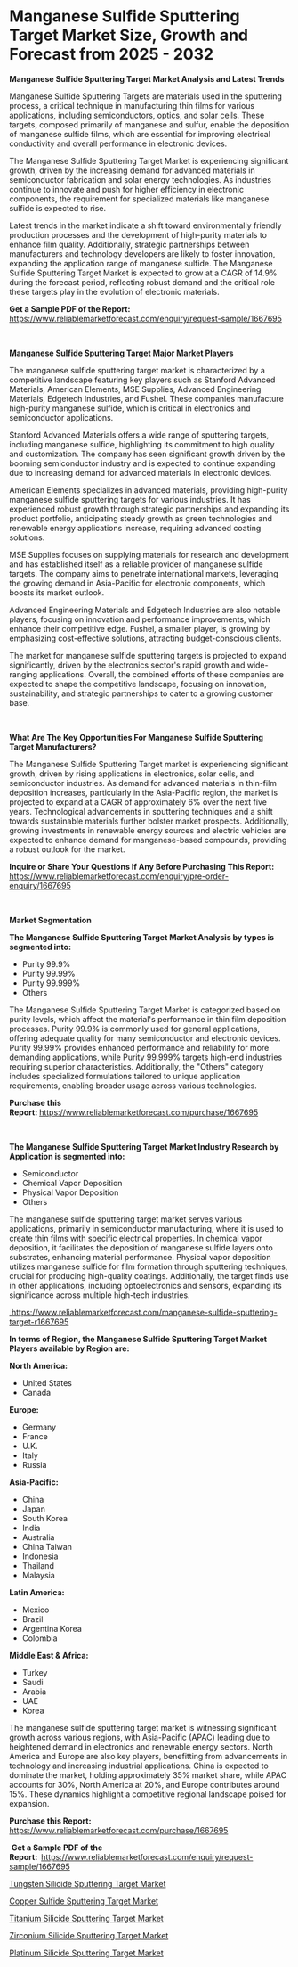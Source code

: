 <p><h1>Manganese Sulfide Sputtering Target Market Size, Growth and Forecast from 2025 - 2032</h1></p><p><strong>Manganese Sulfide Sputtering Target Market Analysis and Latest Trends</strong></p>
<p><p>Manganese Sulfide Sputtering Targets are materials used in the sputtering process, a critical technique in manufacturing thin films for various applications, including semiconductors, optics, and solar cells. These targets, composed primarily of manganese and sulfur, enable the deposition of manganese sulfide films, which are essential for improving electrical conductivity and overall performance in electronic devices.</p><p>The Manganese Sulfide Sputtering Target Market is experiencing significant growth, driven by the increasing demand for advanced materials in semiconductor fabrication and solar energy technologies. As industries continue to innovate and push for higher efficiency in electronic components, the requirement for specialized materials like manganese sulfide is expected to rise. </p><p>Latest trends in the market indicate a shift toward environmentally friendly production processes and the development of high-purity materials to enhance film quality. Additionally, strategic partnerships between manufacturers and technology developers are likely to foster innovation, expanding the application range of manganese sulfide. The Manganese Sulfide Sputtering Target Market is expected to grow at a CAGR of 14.9% during the forecast period, reflecting robust demand and the critical role these targets play in the evolution of electronic materials.</p></p>
<p><strong>Get a Sample PDF of the Report:&nbsp;</strong> <a href="https://www.reliablemarketforecast.com/enquiry/request-sample/1667695?utm_campaign=1890&utm_medium=2&utm_source=Github&utm_content=ia&utm_term=08032025&utm_id=manganese-sulfide-sputtering-target">https://www.reliablemarketforecast.com/enquiry/request-sample/1667695</a></p>
<p>&nbsp;</p>
<p><strong>Manganese Sulfide Sputtering Target Major Market Players</strong></p>
<p><p>The manganese sulfide sputtering target market is characterized by a competitive landscape featuring key players such as Stanford Advanced Materials, American Elements, MSE Supplies, Advanced Engineering Materials, Edgetech Industries, and Fushel. These companies manufacture high-purity manganese sulfide, which is critical in electronics and semiconductor applications.</p><p>Stanford Advanced Materials offers a wide range of sputtering targets, including manganese sulfide, highlighting its commitment to high quality and customization. The company has seen significant growth driven by the booming semiconductor industry and is expected to continue expanding due to increasing demand for advanced materials in electronic devices.</p><p>American Elements specializes in advanced materials, providing high-purity manganese sulfide sputtering targets for various industries. It has experienced robust growth through strategic partnerships and expanding its product portfolio, anticipating steady growth as green technologies and renewable energy applications increase, requiring advanced coating solutions.</p><p>MSE Supplies focuses on supplying materials for research and development and has established itself as a reliable provider of manganese sulfide targets. The company aims to penetrate international markets, leveraging the growing demand in Asia-Pacific for electronic components, which boosts its market outlook.</p><p>Advanced Engineering Materials and Edgetech Industries are also notable players, focusing on innovation and performance improvements, which enhance their competitive edge. Fushel, a smaller player, is growing by emphasizing cost-effective solutions, attracting budget-conscious clients.</p><p>The market for manganese sulfide sputtering targets is projected to expand significantly, driven by the electronics sector's rapid growth and wide-ranging applications. Overall, the combined efforts of these companies are expected to shape the competitive landscape, focusing on innovation, sustainability, and strategic partnerships to cater to a growing customer base.</p></p>
<p>&nbsp;</p>
<p><strong>What Are The Key Opportunities For Manganese Sulfide Sputtering Target Manufacturers?</strong></p>
<p><p>The Manganese Sulfide Sputtering Target market is experiencing significant growth, driven by rising applications in electronics, solar cells, and semiconductor industries. As demand for advanced materials in thin-film deposition increases, particularly in the Asia-Pacific region, the market is projected to expand at a CAGR of approximately 6% over the next five years. Technological advancements in sputtering techniques and a shift towards sustainable materials further bolster market prospects. Additionally, growing investments in renewable energy sources and electric vehicles are expected to enhance demand for manganese-based compounds, providing a robust outlook for the market.</p></p>
<p><strong>Inquire or Share Your Questions If Any Before Purchasing This Report:</strong> <a href="https://www.reliablemarketforecast.com/enquiry/pre-order-enquiry/1667695?utm_campaign=1890&utm_medium=2&utm_source=Github&utm_content=ia&utm_term=08032025&utm_id=manganese-sulfide-sputtering-target">https://www.reliablemarketforecast.com/enquiry/pre-order-enquiry/1667695</a></p>
<p>&nbsp;</p>
<p><strong>Market Segmentation</strong></p>
<p><strong>The Manganese Sulfide Sputtering Target Market Analysis by types is segmented into:</strong></p>
<p><ul><li>Purity 99.9%</li><li>Purity 99.99%</li><li>Purity 99.999%</li><li>Others</li></ul></p>
<p><p>The Manganese Sulfide Sputtering Target Market is categorized based on purity levels, which affect the material's performance in thin film deposition processes. Purity 99.9% is commonly used for general applications, offering adequate quality for many semiconductor and electronic devices. Purity 99.99% provides enhanced performance and reliability for more demanding applications, while Purity 99.999% targets high-end industries requiring superior characteristics. Additionally, the "Others" category includes specialized formulations tailored to unique application requirements, enabling broader usage across various technologies.</p></p>
<p><strong>Purchase this Report:&nbsp;</strong><a href="https://www.reliablemarketforecast.com/purchase/1667695?utm_campaign=1890&utm_medium=2&utm_source=Github&utm_content=ia&utm_term=08032025&utm_id=manganese-sulfide-sputtering-target">https://www.reliablemarketforecast.com/purchase/1667695</a></p>
<p>&nbsp;</p>
<p><strong>The Manganese Sulfide Sputtering Target Market Industry Research by Application is segmented into:</strong></p>
<p><ul><li>Semiconductor</li><li>Chemical Vapor Deposition</li><li>Physical Vapor Deposition</li><li>Others</li></ul></p>
<p><p>The manganese sulfide sputtering target market serves various applications, primarily in semiconductor manufacturing, where it is used to create thin films with specific electrical properties. In chemical vapor deposition, it facilitates the deposition of manganese sulfide layers onto substrates, enhancing material performance. Physical vapor deposition utilizes manganese sulfide for film formation through sputtering techniques, crucial for producing high-quality coatings. Additionally, the target finds use in other applications, including optoelectronics and sensors, expanding its significance across multiple high-tech industries.</p></p>
<p><a href="https://www.reliablemarketforecast.com/manganese-sulfide-sputtering-target-r1667695?utm_campaign=1890&utm_medium=2&utm_source=Github&utm_content=ia&utm_term=08032025&utm_id=manganese-sulfide-sputtering-target">&nbsp;https://www.reliablemarketforecast.com/manganese-sulfide-sputtering-target-r1667695</a></p>
<p><strong>In terms of Region, the Manganese Sulfide Sputtering Target Market Players available by Region are:</strong></p>
<p>
    <p> <strong> North America: </strong>
        <ul>
            <li>United States</li>
            <li>Canada</li>
        </ul>
        </p> 
    <p> <strong> Europe: </strong>
        <ul>
            <li>Germany</li>
            <li>France</li>
            <li>U.K.</li>
            <li>Italy</li>
            <li>Russia</li>
        </ul>
        </p> 
    <p> <strong> Asia-Pacific: </strong>
        <ul>
            <li>China</li>
            <li>Japan</li>
            <li>South Korea</li>
            <li>India</li>
            <li>Australia</li>
            <li>China Taiwan</li>
            <li>Indonesia</li>
            <li>Thailand</li>
            <li>Malaysia</li>
        </ul>
        </p> 
    <p> <strong> Latin America: </strong>
        <ul>
            <li>Mexico</li>
            <li>Brazil</li>
            <li>Argentina Korea</li>
            <li>Colombia</li>
        </ul>
        </p> 
    <p> <strong> Middle East & Africa: </strong>
        <ul>
            <li>Turkey</li>
            <li>Saudi</li>
            <li>Arabia</li>
            <li>UAE</li>
            <li>Korea</li>
        </ul>
    </p>
    </p>
<p><p>The manganese sulfide sputtering target market is witnessing significant growth across various regions, with Asia-Pacific (APAC) leading due to heightened demand in electronics and renewable energy sectors. North America and Europe are also key players, benefitting from advancements in technology and increasing industrial applications. China is expected to dominate the market, holding approximately 35% market share, while APAC accounts for 30%, North America at 20%, and Europe contributes around 15%. These dynamics highlight a competitive regional landscape poised for expansion.</p></p>
<p><strong>Purchase this Report: </strong><a href="https://www.reliablemarketforecast.com/purchase/1667695?utm_campaign=1890&utm_medium=2&utm_source=Github&utm_content=ia&utm_term=08032025&utm_id=manganese-sulfide-sputtering-target">https://www.reliablemarketforecast.com/purchase/1667695</a></p>
<p>&nbsp;<strong>Get a Sample PDF of the Report:&nbsp;&nbsp;</strong><a href="https://www.reliablemarketforecast.com/enquiry/request-sample/1667695?utm_campaign=1890&utm_medium=2&utm_source=Github&utm_content=ia&utm_term=08032025&utm_id=manganese-sulfide-sputtering-target">https://www.reliablemarketforecast.com/enquiry/request-sample/1667695</a></p>
<p><strong></strong></p>
<p><p><a href="https://github.com/hatlepigna2s/Market-Research-Report-List-1/blob/main/tungsten-silicide-sputtering-target-market.md?utm_campaign=1890&utm_medium=2&utm_source=Github&utm_content=ia&utm_term=08032025&utm_id=manganese-sulfide-sputtering-target">Tungsten Silicide Sputtering Target Market</a></p><p><a href="https://github.com/vestadjogile/Market-Research-Report-List-1/blob/main/copper-sulfide-sputtering-target-market.md?utm_campaign=1890&utm_medium=2&utm_source=Github&utm_content=ia&utm_term=08032025&utm_id=manganese-sulfide-sputtering-target">Copper Sulfide Sputtering Target Market</a></p><p><a href="https://github.com/stunzkocotpv/Market-Research-Report-List-1/blob/main/titanium-silicide-sputtering-target-market.md?utm_campaign=1890&utm_medium=2&utm_source=Github&utm_content=ia&utm_term=08032025&utm_id=manganese-sulfide-sputtering-target">Titanium Silicide Sputtering Target Market</a></p><p><a href="https://github.com/wantadhagino/Market-Research-Report-List-1/blob/main/zirconium-silicide-sputtering-target-market.md?utm_campaign=1890&utm_medium=2&utm_source=Github&utm_content=ia&utm_term=08032025&utm_id=manganese-sulfide-sputtering-target">Zirconium Silicide Sputtering Target Market</a></p><p><a href="https://github.com/lelahokendo/Market-Research-Report-List-1/blob/main/platinum-silicide-sputtering-target-market.md?utm_campaign=1890&utm_medium=2&utm_source=Github&utm_content=ia&utm_term=08032025&utm_id=manganese-sulfide-sputtering-target">Platinum Silicide Sputtering Target Market</a></p></p>